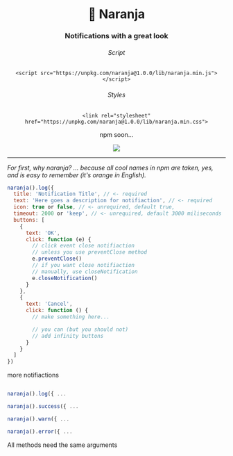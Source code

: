 


<h1 align="center">🍊 Naranja</h1>

<h3 align="center">Notifications with a great look</h3>

<h6 align="center">Script</h6>
<p align="center">
<code>&lt;script src="https://unpkg.com/naranja@1.0.0/lib/naranja.min.js">&lt;/script&gt;</code>
</p>
<h6 align="center">Styles</h6>
<p align="center">
<code>&lt;link rel="stylesheet" href="https://unpkg.com/naranja@1.0.0/lib/naranja.min.css"&gt;</code>
</p>
<p align="center">npm soon...</p>



<p align="center">
  <img src="https://i.imgur.com/8vWYkFd.gif" />
<p>

---

_For first, why naranja? ... because all cool names in npm are taken, yes, and is easy to remember (it's orange in English)._

```js
naranja().log({
  title: 'Notification Title', // <- required
  text: 'Here goes a description for notifiaction', // <- required
  icon: true or false, // <- unrequired, default true,
  timeout: 2000 or 'keep', // <- unrequired, default 3000 miliseconds
  buttons: [
    {
      text: 'OK',
      click: function (e) {
        // click event close notifiaction
        // unless you use preventClose method
        e.preventClose()
        // if you want close notifiaction
        // manually, use closeNotification
        e.closeNotification()
      }
    },
    {
      text: 'Cancel',
      click: function () {
        // make something here...

        // you can (but you should not)
        // add infinity buttons
      }
    }
  ]
})
```

more notifiactions

```js

naranja().log({ ...

naranja().success({ ...

naranja().warn({ ...

naranja().error({ ...

```

All methods need the same arguments
